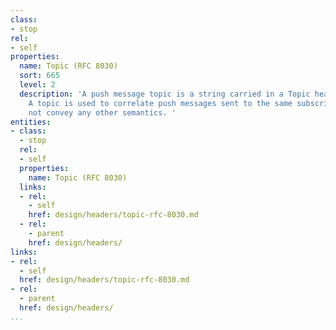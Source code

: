 ```yaml
---
class:
- stop
rel:
- self
properties:
  name: Topic (RFC 8030)
  sort: 665
  level: 2
  description: 'A push message topic is a string carried in a Topic header field.
    A topic is used to correlate push messages sent to the same subscription and does
    not convey any other semantics. '
entities:
- class:
  - stop
  rel:
  - self
  properties:
    name: Topic (RFC 8030)
  links:
  - rel:
    - self
    href: design/headers/topic-rfc-8030.md
  - rel:
    - parent
    href: design/headers/
links:
- rel:
  - self
  href: design/headers/topic-rfc-8030.md
- rel:
  - parent
  href: design/headers/
...
```

